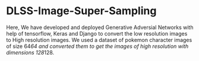 # DLSS-Image-Super-Sampling
Here, We have developed and deployed Generative Adversial Networks with help of tensorflow, Keras and Django to convert the low resolution images to High resolution images.
We used a dataset of pokemon character images of size 64*64 and converted them to get the images of high resolution with dimensions 128*128.
